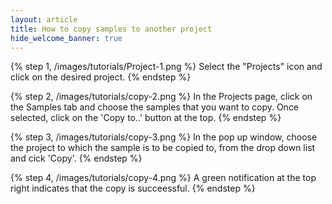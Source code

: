 ```yaml
---
layout: article
title: How to copy samples to another project
hide_welcome_banner: true
---
```


{% step 1, /images/tutorials/Project-1.png %}
Select the "Projects" icon and click on the desired project. 
{% endstep %}

{% step 2, /images/tutorials/copy-2.png %}
In the Projects page, click on the Samples tab and choose the samples that you want to copy. Once selected, click on the 'Copy to..' button at the top.
{% endstep %}

{% step 3, /images/tutorials/copy-3.png %}
In the pop up window, choose the project to which the sample is to be copied to, from the drop down list and cick 'Copy'.
{% endstep %}

{% step 4, /images/tutorials/copy-4.png %}
A green notification at the top right indicates that the copy is succeessful.
{% endstep %}